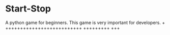 # Start-Stop
A python game for beginners. This game is very important for developers.
+
++++++++++++++++++++++++++
+++++++++
+++
